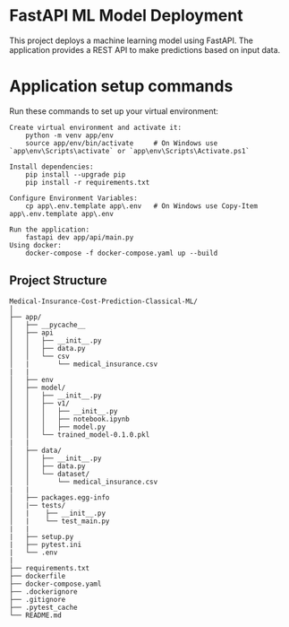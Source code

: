# FastAPI ML Model Deployment

This project deploys a machine learning model using FastAPI. The application provides a REST API to make predictions based on input data.

# Application setup commands

Run these commands to set up your virtual environment:

    Create virtual environment and activate it:
        python -m venv app/env
        source app/env/bin/activate     # On Windows use `app\env\Scripts\activate` or `app\env\Scripts\Activate.ps1`

    Install dependencies:
        pip install --upgrade pip
        pip install -r requirements.txt 

    Configure Environment Variables:
        cp app\.env.template app\.env   # On Windows use Copy-Item app\.env.template app\.env
    
    Run the application:
        fastapi dev app/api/main.py
    Using docker:
        docker-compose -f docker-compose.yaml up --build

## Project Structure

```plaintext
Medical-Insurance-Cost-Prediction-Classical-ML/
│
├── app/
│   ├── __pycache__
│   ├── api
│   │   ├── __init__.py
│   │   ├── data.py
│   │   └── csv
│   |       └── medical_insurance.csv
|   |
│   ├── env
│   ├── model/
│   │   ├── __init__.py
│   │   ├── v1/
│   │   │   ├── __init__.py
│   │   │   ├── notebook.ipynb
│   │   │   ├── model.py
│   │   └── trained_model-0.1.0.pkl
|   |
│   ├── data/
│   │   ├── __init__.py
│   │   ├── data.py
│   │   └── dataset/
│   │       └── medical_insurance.csv
|   |
│   ├── packages.egg-info
│   |── tests/
│   |    ├── __init__.py
│   |    └── test_main.py
|   |
|   ├── setup.py
|   ├── pytest.ini
|   └── .env
|
├── requirements.txt
├── dockerfile
├── docker-compose.yaml
├── .dockerignore
├── .gitignore
├── .pytest_cache
└── README.md